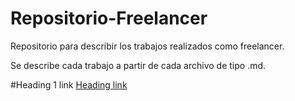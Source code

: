# Repositorio-Freelancer
Repositorio para describir los trabajos realizados como freelancer.

Se describe cada trabajo a partir de cada archivo de tipo .md.

#Heading 1 link [Heading link](https://github.com/pandao/editor.md "Heading link")
